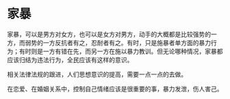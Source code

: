 # 家暴

家暴，可以是男方对女方，也可以是女方对男方，动手的大概都是比较强势的一方，而弱势的一方反抗者有之，忍耐者有之。有时，只是施暴者单方面的暴力行为；有时则是一方有错在先，而另一方在施以暴力教训。但无论哪种情况，家暴都应该归结为违法行为，全民应该有这样的意识。

相关法律法规的跟进，人们思想意识的提高，需要一点一点的去做。 

在恋爱、在婚姻关系中，控制自己情绪应该是很重要的事，暴力发泄，伤人害己。 